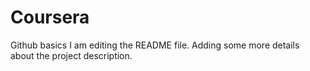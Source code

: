 # Coursera
Github basics
I am editing the README file. Adding some more details about the project description.
